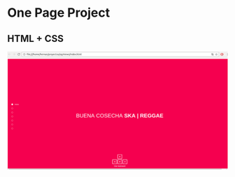 # One Page Project

## HTML + CSS

![Vista previa](https://raw.githubusercontent.com/hernanofx/op/master/public/imagenes/captura.png)
